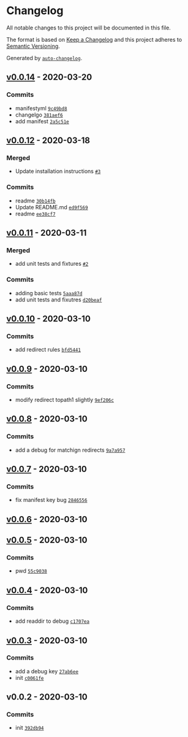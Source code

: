 # Changelog

All notable changes to this project will be documented in this file.

The format is based on [Keep a Changelog](https://keepachangelog.com/en/1.0.0/)
and this project adheres to [Semantic Versioning](https://semver.org/spec/v2.0.0.html).

Generated by [`auto-changelog`](https://github.com/CookPete/auto-changelog).

## [v0.0.14](https://github.com/sw-yx/netlify-plugin-no-more-404/compare/v0.0.12...v0.0.14) - 2020-03-20

### Commits

- manifestyml [`9c49bd8`](https://github.com/sw-yx/netlify-plugin-no-more-404/commit/9c49bd86a9b282e47adfe953a0176e619610dac4)
- changelgo [`381aef6`](https://github.com/sw-yx/netlify-plugin-no-more-404/commit/381aef6e5b12559edae54a57bde515665a027b8f)
- add manifest [`2a5c51e`](https://github.com/sw-yx/netlify-plugin-no-more-404/commit/2a5c51e8adbfe7f7514d5786aa66c945b729417a)

## [v0.0.12](https://github.com/sw-yx/netlify-plugin-no-more-404/compare/v0.0.11...v0.0.12) - 2020-03-18

### Merged

- Update installation instructions [`#3`](https://github.com/sw-yx/netlify-plugin-no-more-404/pull/3)

### Commits

- readme [`30b14fb`](https://github.com/sw-yx/netlify-plugin-no-more-404/commit/30b14fbcca06fdd87925a4a9ac790a8ab8170ced)
- Update README.md [`ed9f569`](https://github.com/sw-yx/netlify-plugin-no-more-404/commit/ed9f569988b67c2d2d09045f939bf536c680e084)
- readme [`ee38cf7`](https://github.com/sw-yx/netlify-plugin-no-more-404/commit/ee38cf72dadee60f7b5efba0b944b594ad665ee1)

## [v0.0.11](https://github.com/sw-yx/netlify-plugin-no-more-404/compare/v0.0.10...v0.0.11) - 2020-03-11

### Merged

- add unit tests and fixtures [`#2`](https://github.com/sw-yx/netlify-plugin-no-more-404/pull/2)

### Commits

- adding basic tests [`5aaa87d`](https://github.com/sw-yx/netlify-plugin-no-more-404/commit/5aaa87d26120b7563cb845daebaa60fb8925fd5f)
- add unit tests and fixutres [`d20beaf`](https://github.com/sw-yx/netlify-plugin-no-more-404/commit/d20beaf28924f4f8892f4eff93866c4fab026b5f)

## [v0.0.10](https://github.com/sw-yx/netlify-plugin-no-more-404/compare/v0.0.9...v0.0.10) - 2020-03-10

### Commits

- add redirect rules [`bfd5441`](https://github.com/sw-yx/netlify-plugin-no-more-404/commit/bfd54413b569bb87a94fb0ef705caaa91a9394b6)

## [v0.0.9](https://github.com/sw-yx/netlify-plugin-no-more-404/compare/v0.0.8...v0.0.9) - 2020-03-10

### Commits

- modify redirect topath1 slightly [`9ef206c`](https://github.com/sw-yx/netlify-plugin-no-more-404/commit/9ef206cfdba55f27013248a5cea7d84ec01efa45)

## [v0.0.8](https://github.com/sw-yx/netlify-plugin-no-more-404/compare/v0.0.7...v0.0.8) - 2020-03-10

### Commits

- add a debug for matchign redirects [`9a7a957`](https://github.com/sw-yx/netlify-plugin-no-more-404/commit/9a7a9572345648964fb6498bcc242b2d9a130707)

## [v0.0.7](https://github.com/sw-yx/netlify-plugin-no-more-404/compare/v0.0.6...v0.0.7) - 2020-03-10

### Commits

- fix manifest key bug [`2846556`](https://github.com/sw-yx/netlify-plugin-no-more-404/commit/28465566a5c098481a5f363cd329abaa6afee41c)

## [v0.0.6](https://github.com/sw-yx/netlify-plugin-no-more-404/compare/v0.0.5...v0.0.6) - 2020-03-10

## [v0.0.5](https://github.com/sw-yx/netlify-plugin-no-more-404/compare/v0.0.4...v0.0.5) - 2020-03-10

### Commits

- pwd [`55c9038`](https://github.com/sw-yx/netlify-plugin-no-more-404/commit/55c90384dfb4611c1c914540f7eeff92356eb968)

## [v0.0.4](https://github.com/sw-yx/netlify-plugin-no-more-404/compare/v0.0.3...v0.0.4) - 2020-03-10

### Commits

- add readdir to debug [`c1707ea`](https://github.com/sw-yx/netlify-plugin-no-more-404/commit/c1707ea7a4ff11f26bdd59d577994450ebe1913f)

## [v0.0.3](https://github.com/sw-yx/netlify-plugin-no-more-404/compare/v0.0.2...v0.0.3) - 2020-03-10

### Commits

- add a debug key [`27ab6ee`](https://github.com/sw-yx/netlify-plugin-no-more-404/commit/27ab6eeaab54fd7dbdea804f9932c0f0f65f928f)
- init [`c0061fe`](https://github.com/sw-yx/netlify-plugin-no-more-404/commit/c0061fe5cf8ef6172a353319ff81592c9f41056c)

## v0.0.2 - 2020-03-10

### Commits

- init [`392db94`](https://github.com/sw-yx/netlify-plugin-no-more-404/commit/392db9456ec5f33dc9e18296b495749e979a4e58)
